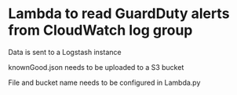 # Lambda to read GuardDuty alerts from CloudWatch log group

Data is sent to a Logstash instance

knownGood.json needs to be uploaded to a S3 bucket

File and bucket name needs to be configured in Lambda.py
